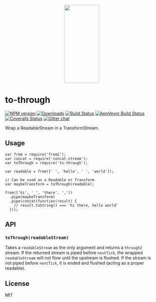 <p align="center">
  <a href="http://gulpjs.com">
    <img height="257" width="114" src="https://raw.githubusercontent.com/gulpjs/artwork/master/gulp-2x.png">
  </a>
</p>

<h1 id="to-through">to-through</h1>

<p><a href="https://npmjs.com/package/to-through"><img src="http://img.shields.io/npm/v/to-through.svg" alt="NPM version" /></a> <a href="https://npmjs.com/package/to-through"><img src="http://img.shields.io/npm/dm/to-through.svg" alt="Downloads" /></a> <a href="https://travis-ci.org/gulpjs/to-through"><img src="http://img.shields.io/travis/gulpjs/to-through.svg?label=travis-ci" alt="Build Status" /></a> <a href="https://ci.appveyor.com/project/gulpjs/to-through"><img src="https://img.shields.io/appveyor/ci/gulpjs/to-through.svg?label=appveyor" alt="AppVeyor Build Status" /></a> <a href="https://coveralls.io/r/gulpjs/to-through"><img src="http://img.shields.io/coveralls/gulpjs/to-through/master.svg" alt="Coveralls Status" /></a> <a href="https://gitter.im/gulpjs/gulp"><img src="https://badges.gitter.im/gulpjs/gulp.png" alt="Gitter chat" /></a></p>

<p>Wrap a ReadableStream in a TransformStream.</p>

<h2 id="usage">Usage</h2>

<pre><code class="js">var from = require('from2');
var concat = require('concat-stream');
var toThrough = require('to-through');

var readable = from([' ', 'hello', ' ', 'world']);

// Can be used as a Readable or Transform
var maybeTransform = toThrough(readable);

from(['hi', ' ', 'there', ','])
  .pipe(maybeTransform)
  .pipe(concat(function(result) {
    // result.toString() === 'hi there, hello world'
  }));
</code></pre>

<h2 id="api">API</h2>

<h3 id="%60tothroughreadablestream%60"><code>toThrough(readableStream)</code></h3>

<p>Takes a <code>readableStream</code> as the only argument and returns a <code>through2</code> stream. If the returned stream is piped before <code>nextTick</code>, the wrapped <code>readableStream</code> will not flow until the upstream is flushed. If the stream is not piped before <code>nextTick</code>, it is ended and flushed (acting as a proper readable).</p>

<h2 id="license">License</h2>

<p>MIT</p>
